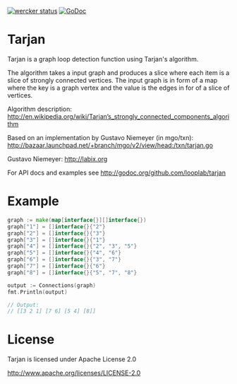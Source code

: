 [![wercker status](https://app.wercker.com/status/78c21e65a51c7d938faf021bd3220916/s "wercker status")](https://app.wercker.com/project/bykey/78c21e65a51c7d938faf021bd3220916)
[![GoDoc](https://godoc.org/github.com/looplab/tarjan?status.svg)](https://godoc.org/github.com/looplab/tarjan)


# Tarjan

Tarjan is a graph loop detection function using Tarjan's algorithm.

The algorithm takes a input graph and produces a slice where each item is a slice of strongly connected vertices. The input graph is in form of a map where the key is a graph vertex and the value is the edges in for of a slice of vertices.

Algorithm description:
http://en.wikipedia.org/wiki/Tarjan’s_strongly_connected_components_algorithm

Based on an implementation by Gustavo Niemeyer (in mgo/txn):
http://bazaar.launchpad.net/+branch/mgo/v2/view/head:/txn/tarjan.go

Gustavo Niemeyer: http://labix.org

For API docs and examples see http://godoc.org/github.com/looplab/tarjan


# Example

```go
graph := make(map[interface{}][]interface{})
graph["1"] = []interface{}{"2"}
graph["2"] = []interface{}{"3"}
graph["3"] = []interface{}{"1"}
graph["4"] = []interface{}{"2", "3", "5"}
graph["5"] = []interface{}{"4", "6"}
graph["6"] = []interface{}{"3", "7"}
graph["7"] = []interface{}{"6"}
graph["8"] = []interface{}{"5", "7", "8"}

output := Connections(graph)
fmt.Println(output)

// Output:
// [[3 2 1] [7 6] [5 4] [8]]
```


# License

Tarjan is licensed under Apache License 2.0

http://www.apache.org/licenses/LICENSE-2.0
